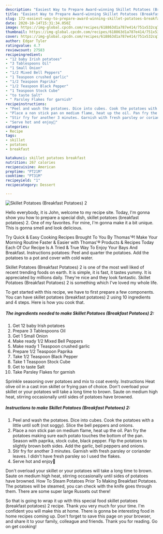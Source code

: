 ```yaml
---
description: "Easiest Way to Prepare Award-winning Skillet Potatoes (Breakfast Potatoes) 2"
title: "Easiest Way to Prepare Award-winning Skillet Potatoes (Breakfast Potatoes) 2"
slug: 172-easiest-way-to-prepare-award-winning-skillet-potatoes-breakfast-potatoes-2
date: 2020-10-14T15:31:34.050Z
image: https://img-global.cpcdn.com/recipes/618863d1a787e414/751x532cq70/skillet-potatoes-breakfast-potatoes-2-recipe-main-photo.jpg
thumbnail: https://img-global.cpcdn.com/recipes/618863d1a787e414/751x532cq70/skillet-potatoes-breakfast-potatoes-2-recipe-main-photo.jpg
cover: https://img-global.cpcdn.com/recipes/618863d1a787e414/751x532cq70/skillet-potatoes-breakfast-potatoes-2-recipe-main-photo.jpg
author: Edgar Tyler
ratingvalue: 4.7
reviewcount: 27583
recipeingredient:
- "12 baby Irish potatoes"
- "3 Tablespoons Oil"
- "1 Small Onion"
- "1/2 Mixed Bell Peppers"
- "1 Teaspoon crushed garlic"
- "1/2 Teaspoon Paprika"
- "1/2 Teaspoon Black Pepper"
- "1 Teaspoon Stock Cube"
- "to taste Salt"
- " Parsley Flakes for garnish"
recipeinstructions:
- "Peel and wash the potatoes. Dice into cubes. Cook the potatoes with a little until soft (not soggy). Slice the bell peppers and onions."
- "Place a non stick pan on medium flame, heat up the oil. Pan fry the potatoes making sure each potato touches the bottom of the pan. Season with paprika, stock cube, black pepper. Flip the potatoes to slightly brown both sides. Add the garlic, bell peppers and onions."
- "Stir fry for another 3 minutes. Garnish with fresh parsley or coriander leaves. I didn&#39;t have fresh parsley so I used the flakes."
- "Serve hot and enjoy🤗"
categories:
- Recipe
tags:
- skillet
- potatoes
- breakfast

katakunci: skillet potatoes breakfast 
nutrition: 267 calories
recipecuisine: American
preptime: "PT21M"
cooktime: "PT31M"
recipeyield: "1"
recipecategory: Dessert

---
```



![Skillet Potatoes (Breakfast Potatoes) 2](https://img-global.cpcdn.com/recipes/618863d1a787e414/751x532cq70/skillet-potatoes-breakfast-potatoes-2-recipe-main-photo.jpg)

Hello everybody, it is John, welcome to my recipe site. Today, I'm gonna show you how to prepare a special dish, skillet potatoes (breakfast potatoes) 2. One of my favorites. For mine, I'm gonna make it a bit unique. This is gonna smell and look delicious.

Try Quick &amp; Easy Cooking Recipes Brought To You By Thomas&#39;®! Make Your Morning Routine Faster &amp; Easier with Thomas&#39;® Products &amp; Recipes Today Each Of Our Recipe Is A Tried &amp; True Way To Enjoy Your Bays And Breakfast. Instructions potatoes: Peel and quarter the potatoes. Add the potatoes to a pot and cover with cold water.

Skillet Potatoes (Breakfast Potatoes) 2 is one of the most well liked of recent trending foods on earth. It is simple, it is fast, it tastes yummy. It is appreciated by millions daily. They're nice and they look fantastic. Skillet Potatoes (Breakfast Potatoes) 2 is something which I've loved my whole life.


To get started with this recipe, we have to first prepare a few components. You can have skillet potatoes (breakfast potatoes) 2 using 10 ingredients and 4 steps. Here is how you cook that.

<!--inarticleads1-->

##### The ingredients needed to make Skillet Potatoes (Breakfast Potatoes) 2:

1. Get 12 baby Irish potatoes
1. Prepare 3 Tablespoons Oil
1. Get 1 Small Onion
1. Make ready 1/2 Mixed Bell Peppers
1. Make ready 1 Teaspoon crushed garlic
1. Prepare 1/2 Teaspoon Paprika
1. Take 1/2 Teaspoon Black Pepper
1. Take 1 Teaspoon Stock Cube
1. Get to taste Salt
1. Take  Parsley Flakes for garnish


Sprinkle seasoning over potatoes and mix to coat evenly. Instructions Heat olive oil in a cast iron skillet or frying pan of choice. Don&#39;t overload your skillet or your potatoes will take a long time to brown. Saute on medium high heat, stirring occasionally until sides of potatoes have browned. 

<!--inarticleads2-->

##### Instructions to make Skillet Potatoes (Breakfast Potatoes) 2:

1. Peel and wash the potatoes. Dice into cubes. Cook the potatoes with a little until soft (not soggy). Slice the bell peppers and onions.
1. Place a non stick pan on medium flame, heat up the oil. Pan fry the potatoes making sure each potato touches the bottom of the pan. Season with paprika, stock cube, black pepper. Flip the potatoes to slightly brown both sides. Add the garlic, bell peppers and onions.
1. Stir fry for another 3 minutes. Garnish with fresh parsley or coriander leaves. I didn&#39;t have fresh parsley so I used the flakes.
1. Serve hot and enjoy🤗


Don&#39;t overload your skillet or your potatoes will take a long time to brown. Saute on medium high heat, stirring occasionally until sides of potatoes have browned. How To Steam Potatoes Prior To Making Breakfast Potatoes. The potatoes will be steamed, you can check with the knife goes through them. There are some super large Russets out there! 

So that is going to wrap it up with this special food skillet potatoes (breakfast potatoes) 2 recipe. Thank you very much for your time. I'm confident you will make this at home. There is gonna be interesting food in home recipes coming up. Don't forget to save this page on your browser, and share it to your family, colleague and friends. Thank you for reading. Go on get cooking!
